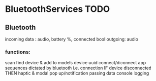 #  BluetoothServices TODO

## Bluetooth
incoming data : audio, battery %, connected bool
outgoing: audio

### functions:
scan
find device & add to models device uuid
connect/diconnect
app sequences dictated by bluetooth i.e. connection IF device disconnected THEN haptic & modal pop up/notification
passing data
console logging

